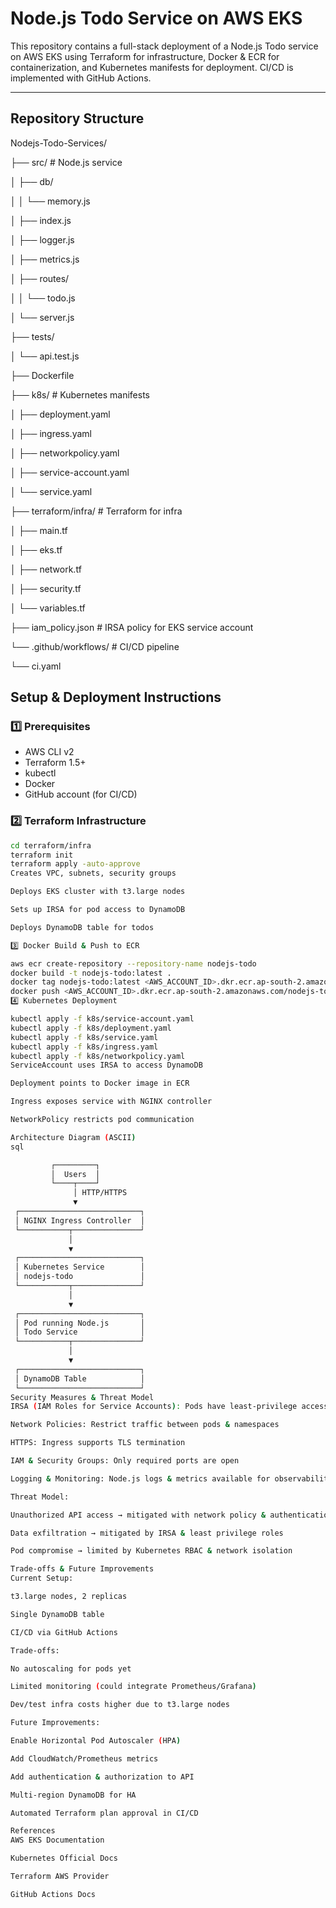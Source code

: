 # Node.js Todo Service on AWS EKS

This repository contains a full-stack deployment of a Node.js Todo service on AWS EKS using Terraform for infrastructure, Docker & ECR for containerization, and Kubernetes manifests for deployment. CI/CD is implemented with GitHub Actions.

---

## Repository Structure

Nodejs-Todo-Services/

├── src/ # Node.js service

│ ├── db/

│ │ └── memory.js

│ ├── index.js

│ ├── logger.js

│ ├── metrics.js

│ ├── routes/

│ │ └── todo.js

│ └── server.js

├── tests/

│ └── api.test.js

├── Dockerfile

├── k8s/ # Kubernetes manifests

│ ├── deployment.yaml

│ ├── ingress.yaml

│ ├── networkpolicy.yaml

│ ├── service-account.yaml

│ └── service.yaml

├── terraform/infra/ # Terraform for infra

│ ├── main.tf

│ ├── eks.tf

│ ├── network.tf

│ ├── security.tf

│ └── variables.tf

├── iam_policy.json # IRSA policy for EKS service account

└── .github/workflows/ # CI/CD pipeline

└── ci.yaml


## Setup & Deployment Instructions

### 1️⃣ Prerequisites

- AWS CLI v2
- Terraform 1.5+
- kubectl
- Docker
- GitHub account (for CI/CD)

### 2️⃣ Terraform Infrastructure

```bash
cd terraform/infra
terraform init
terraform apply -auto-approve
Creates VPC, subnets, security groups

Deploys EKS cluster with t3.large nodes

Sets up IRSA for pod access to DynamoDB

Deploys DynamoDB table for todos

3️⃣ Docker Build & Push to ECR

aws ecr create-repository --repository-name nodejs-todo
docker build -t nodejs-todo:latest .
docker tag nodejs-todo:latest <AWS_ACCOUNT_ID>.dkr.ecr.ap-south-2.amazonaws.com/nodejs-todo:latest
docker push <AWS_ACCOUNT_ID>.dkr.ecr.ap-south-2.amazonaws.com/nodejs-todo:latest
4️⃣ Kubernetes Deployment

kubectl apply -f k8s/service-account.yaml
kubectl apply -f k8s/deployment.yaml
kubectl apply -f k8s/service.yaml
kubectl apply -f k8s/ingress.yaml
kubectl apply -f k8s/networkpolicy.yaml
ServiceAccount uses IRSA to access DynamoDB

Deployment points to Docker image in ECR

Ingress exposes service with NGINX controller

NetworkPolicy restricts pod communication

Architecture Diagram (ASCII)
sql

         ┌─────────┐
         │  Users  │
         └────┬────┘
              │ HTTP/HTTPS
              ▼
 ┌───────────────────────────┐
 │ NGINX Ingress Controller  │
 └───────────┬───────────────┘
             │
             ▼
 ┌───────────────────────────┐
 │ Kubernetes Service        │
 │ nodejs-todo               │
 └───────────┬───────────────┘
             │
             ▼
 ┌───────────────────────────┐
 │ Pod running Node.js       │
 │ Todo Service              │
 └───────────┬───────────────┘
             │
             ▼
 ┌───────────────────────────┐
 │ DynamoDB Table            │
 └───────────────────────────┘
Security Measures & Threat Model
IRSA (IAM Roles for Service Accounts): Pods have least-privilege access to DynamoDB

Network Policies: Restrict traffic between pods & namespaces

HTTPS: Ingress supports TLS termination

IAM & Security Groups: Only required ports are open

Logging & Monitoring: Node.js logs & metrics available for observability

Threat Model:

Unauthorized API access → mitigated with network policy & authentication

Data exfiltration → mitigated by IRSA & least privilege roles

Pod compromise → limited by Kubernetes RBAC & network isolation

Trade-offs & Future Improvements
Current Setup:

t3.large nodes, 2 replicas

Single DynamoDB table

CI/CD via GitHub Actions

Trade-offs:

No autoscaling for pods yet

Limited monitoring (could integrate Prometheus/Grafana)

Dev/test infra costs higher due to t3.large nodes

Future Improvements:

Enable Horizontal Pod Autoscaler (HPA)

Add CloudWatch/Prometheus metrics

Add authentication & authorization to API

Multi-region DynamoDB for HA

Automated Terraform plan approval in CI/CD

References
AWS EKS Documentation

Kubernetes Official Docs

Terraform AWS Provider

GitHub Actions Docs
